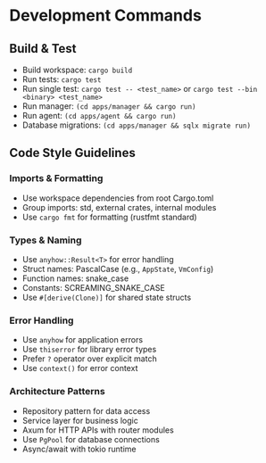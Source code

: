 # Development Commands

## Build & Test
- Build workspace: `cargo build`
- Run tests: `cargo test`
- Run single test: `cargo test -- <test_name>` or `cargo test --bin <binary> <test_name>`
- Run manager: `(cd apps/manager && cargo run)`
- Run agent: `(cd apps/agent && cargo run)`
- Database migrations: `(cd apps/manager && sqlx migrate run)`

## Code Style Guidelines

### Imports & Formatting
- Use workspace dependencies from root Cargo.toml
- Group imports: std, external crates, internal modules
- Use `cargo fmt` for formatting (rustfmt standard)

### Types & Naming
- Use `anyhow::Result<T>` for error handling
- Struct names: PascalCase (e.g., `AppState`, `VmConfig`)
- Function names: snake_case
- Constants: SCREAMING_SNAKE_CASE
- Use `#[derive(Clone)]` for shared state structs

### Error Handling
- Use `anyhow` for application errors
- Use `thiserror` for library error types
- Prefer `?` operator over explicit match
- Use `context()` for error context

### Architecture Patterns
- Repository pattern for data access
- Service layer for business logic
- Axum for HTTP APIs with router modules
- Use `PgPool` for database connections
- Async/await with tokio runtime